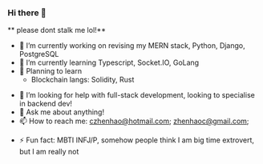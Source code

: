 ### Hi there 👋

<!-- **c-zhenhao/c-zhenhao** is a ✨ _special_ ✨ repository because its `README.md` (this file) appears on your GitHub profile. -->

** please dont stalk me lol!**

<!-- Here are some ideas to get you started: -->

- 🔭 I’m currently working on revising my MERN stack, Python, Django, PostgreSQL
- 🌱 I’m currently learning Typescript, Socket.IO, GoLang
- 📝 Planning to learn
    - Blockchain langs: Solidity, Rust
<!-- - 👯 I’m looking to collaborate on ... -->
- 🤔 I’m looking for help with full-stack development, looking to specialise in backend dev!
- 💬 Ask me about anything!
- 📫 How to reach me: czhenhao@hotmail.com; zhenhaoc@gmail.com;
<!-- - 😄 Pronouns: ... -->
- ⚡ Fun fact: MBTI INFJ/P, somehow people think I am big time extrovert, but I am really not
